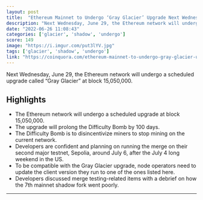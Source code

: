 ```yaml
---
layout: post
title:  "Ethereum Mainnet to Undergo ‘Gray Glacier’ Upgrade Next Wednesday"
description: "Next Wednesday, June 29, the Ethereum network will undergo a scheduled upgrade called “Gray Glacier” at block 15,050,000."
date: "2022-06-26 11:08:43"
categories: ['glacier', 'shadow', 'undergo']
score: 149
image: "https://i.imgur.com/put3lYV.jpg"
tags: ['glacier', 'shadow', 'undergo']
link: "https://coinquora.com/ethereum-mainnet-to-undergo-gray-glacier-upgrade-next-wednesday/"
---
```


Next Wednesday, June 29, the Ethereum network will undergo a scheduled upgrade called “Gray Glacier” at block 15,050,000.

## Highlights

- The Ethereum network will undergo a scheduled upgrade at block 15,050,000.
- The upgrade will prolong the Difficulty Bomb by 100 days.
- The Difficulty Bomb is to disincentivize miners to stop mining on the current network.
- Developers are confident and planning on running the merge on their second major testnet, Sepolia, around July 6, after the July 4 long weekend in the US.
- To be compatible with the Gray Glacier upgrade, node operators need to update the client version they run to one of the ones listed here.
- Developers discussed merge testing-related items with a debrief on how the 7th mainnet shadow fork went poorly.

---
